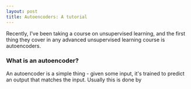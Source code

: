 ```yaml
---
layout: post
title: Autoencoders: A tutorial
---
```


Recently, I've been taking a course on unsupervised learning, and the first thing they cover in any advanced unsupervised learning course is autoencoders.

### What is an autoencoder?

An autoencoder is a simple thing - given some input, it's trained to predict an output that matches the input. Usually this is done by 
